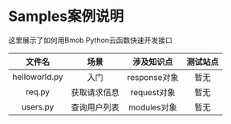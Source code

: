 # Samples案例说明

这里展示了如何用Bmob Python云函数快速开发接口

文件名|场景|涉及知识点|测试站点
:----:|:----:|:----:|:----:
helloworld.py|入门|response对象|暂无
req.py|获取请求信息|request对象|暂无
users.py|查询用户列表|modules对象|暂无